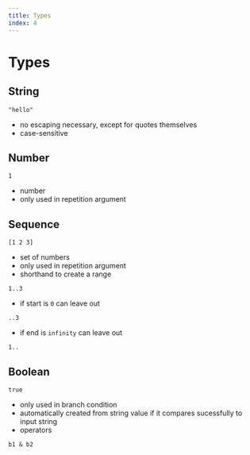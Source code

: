 ```yaml
---
title: Types
index: 4
---
```

# Types



## String

```
"hello"
```

- no escaping necessary, except for quotes themselves
- case-sensitive



## Number

```
1
```

- number
- only used in repetition argument



## Sequence

```
[1 2 3]
```

- set of numbers
- only used in repetition argument
- shorthand to create a range

```
1..3
```

- if start is `0` can leave out

```
..3
```

- if end is `infinity` can leave out

```
1..
```



## Boolean

```
true
```

- only used in branch condition
- automatically created from string value if it compares sucessfully to input string
- operators

```
b1 & b2
```

<!-- todo: only "and" needed, for "or" could use separate branch? -->
